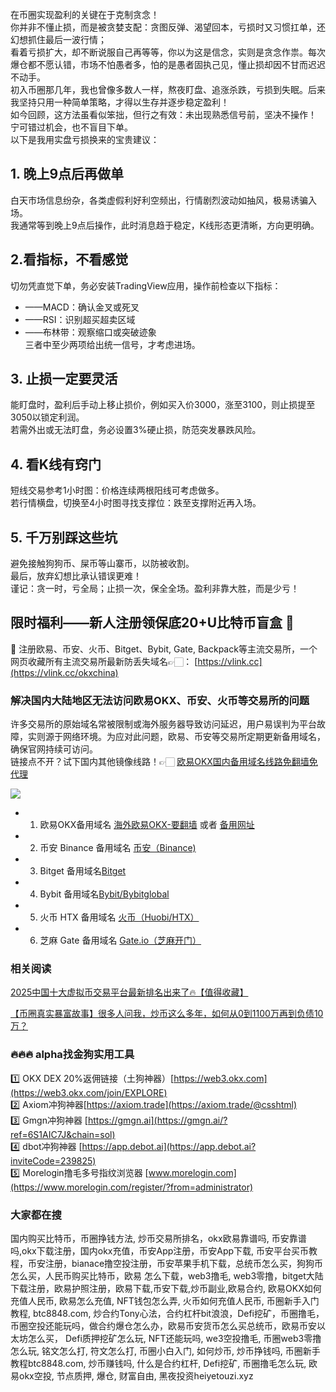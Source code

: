 在币圈实现盈利的关键在于克制贪念！  
你并非不懂止损，而是被贪婪支配：贪图反弹、渴望回本，亏损时又习惯扛单，还幻想抓住最后一波行情；  
看着亏损扩大，却不断说服自己再等等，你以为这是信念，实则是贪念作祟。每次爆仓都不愿认错，市场不怕愚者多，怕的是愚者固执己见，懂止损却因不甘而迟迟不动手。  
初入币圈那几年，我也曾像多数人一样，熬夜盯盘、追涨杀跌，亏损到失眠。后来我坚持只用一种简单策略，才得以生存并逐步稳定盈利！  
如今回顾，这方法虽看似笨拙，但行之有效：未出现熟悉信号前，坚决不操作！  
宁可错过机会，也不盲目下单。  
以下是我用实盘亏损换来的宝贵建议：

## 1. 晚上9点后再做单
白天市场信息纷杂，各类虚假利好利空频出，行情剧烈波动如抽风，极易诱骗入场。  
我通常等到晚上9点后操作，此时消息趋于稳定，K线形态更清晰，方向更明确。

## 2.看指标，不看感觉
切勿凭直觉下单，务必安装TradingView应用，操作前检查以下指标：  
- ——MACD：确认金叉或死叉  
- ——RSI：识别超买超卖区域  
- ——布林带：观察缩口或突破迹象  
三者中至少两项给出统一信号，才考虑进场。

## 3. 止损一定要灵活
能盯盘时，盈利后手动上移止损价，例如买入价3000，涨至3100，则止损提至3050以锁定利润。  
若需外出或无法盯盘，务必设置3%硬止损，防范突发暴跌风险。

## 4. 看K线有窍门
短线交易参考1小时图：价格连续两根阳线可考虑做多。  
若行情横盘，切换至4小时图寻找支撑位：跌至支撑附近再入场。

## 5. 千万别踩这些坑
避免接触狗狗币、屎币等山寨币，以防被收割。  
最后，放弃幻想比承认错误更难！  
谨记：贪一时，亏全局；止损一次，保全全场。盈利非靠大胜，而是少亏！

## 限时福利——新人注册领保底20+U比特币盲盒 🎁
🎁 注册欧易、币安、火币、Bitget、Bybit, Gate, Backpack等主流交易所，一个网页收藏所有主流交易所最新防丢失域名👉🏻： [https://vlink.cc](https://vlink.cc/okxchina)


### 解决国内大陆地区无法访问欧易OKX、币安、火币等交易所的问题
许多交易所的原始域名常被限制或海外服务器导致访问延迟，用户易误判为平台故障，实则源于网络环境。为应对此问题，欧易、币安等交易所定期更新备用域名，确保官网持续可访问。  
链接点不开？试下国内其他镜像线路！👉🏻 [欧易OKX国内备用域名线路免翻墙免代理](https://vlink.cc/okxcn)

[![](https://307e939.webp.li/20250812124552161.png)](https://vlink.cc/okxcn)

- 1. 欧易OKX备用域名 [海外欧易OKX-要翻墙](https://www.okx.com/join/18639032) 或者 [备用网址](https://www.ouchyi.cc/zh-hans/join/18639032) 
- 2. 币安 Binance 备用域名 [币安（Binance)](https://accounts.binance.com/zh-CN/register?ref=36457687)
- 3. Bitget 备用域名[Bitget](https://www.bitget.com/zh-CN/referral/register?from=referral&clacCode=VRNEYUTR)
- 4. Bybit 备用域名[Bybit/Bybitglobal](https://www.bybitglobal.com/zh-MY/invite/?ref=VMKORMM)
- 5. 火币 HTX 备用域名 [火币（Huobi/HTX）](https://www.htx.com/invite/zh-cn/1f?invite_code=whf45223)
- 6. 芝麻 Gate 备用域名 [Gate.io（芝麻开门）](https://www.gate.io/zh/signup?ref_type=103&ref=A1ERAQ)


### 相关阅读

[2025中国十大虚拟币交易平台最新排名出来了🔥【值得收藏】](https://btc8848.com/top-10-exchanges/)

[【币圈真实暴富故事】很多人问我，炒币这么多年，如何从0到1100万再到负债10万？](https://heiyetouzi.xyz/biquanstory001/)


### 🔥🔥🔥 alpha找金狗实用工具
1️⃣ OKX DEX 20%返佣链接（土狗神器）[https://web3.okx.com](https://web3.okx.com/join/EXPLORE)  
2️⃣ Axiom冲狗神器[https://axiom.trade](https://axiom.trade/@csshtml)  
3️⃣ Gmgn冲狗神器 [https://gmgn.ai](https://gmgn.ai/?ref=6S1AIC7J&chain=sol)  
4️⃣ dbot冲狗神器 [https://app.debot.ai](https://app.debot.ai?inviteCode=239825)  
5️⃣ Morelogin撸毛多号指纹浏览器 [www.morelogin.com](https://www.morelogin.com/register/?from=administrator)    


### 大家都在搜
国内购买比特币，币圈挣钱方法, 炒币交易所排名，okx欧易靠谱吗, 币安靠谱吗,okx下载注册，国内okx充值，币安App注册，币安App下载, 币安平台买币教程，币安注册，bianace撸空投注册，币安苹果手机下载，总统币怎么买，狗狗币怎么买，人民币购买比特币，欧易 怎么下载，web3撸毛, web3零撸，bitget大陆下载注册，欧易护照注册，欧易下载,币安下载,炒币副业,欧易合约, 欧易OKX如何充值人民币, 欧易怎么充值, NFT钱包怎么弄, 火币如何充值人民币, 币圈新手入门教程, btc8848.com, 炒合约Tony心法，合约杠杆bit浪浪，Defi挖矿，币圈撸毛，币圈空投还能玩吗，做合约爆仓怎么办，欧易币安货币怎么买总统币，欧易币安以太坊怎么买， Defi质押挖矿怎么玩, NFT还能玩吗, we3空投撸毛, 币圈web3零撸怎么玩, 铭文怎么打, 符文怎么打, 币圈小白入门, 如何炒币, 炒币挣钱吗, 币圈新手教程btc8848.com, 炒币赚钱吗, 什么是合约杠杆, Defi挖矿, 币圈撸毛怎么玩, 欧易okx空投, 节点质押, 爆仓, 财富自由, 黑夜投资heiyetouzi.xyz